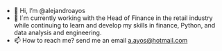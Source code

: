 - 👋 Hi, I’m @alejandroayos
- 🌱 I´m currently working with the Head of Finance in the retail industry while continuing to learn and develop my skills in finance, Python, and data analysis and engineering.
- 📫 How to reach me? send me an email a.ayos@hotmail.com

